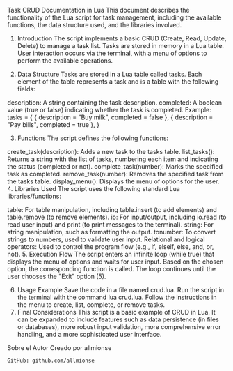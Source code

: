 Task CRUD Documentation in Lua
This document describes the functionality of the Lua script for task management, including the available functions, the data structure used, and the libraries involved.

1. Introduction
The script implements a basic CRUD (Create, Read, Update, Delete) to manage a task list. Tasks are stored in memory in a Lua table. User interaction occurs via the terminal, with a menu of options to perform the available operations.

2. Data Structure
Tasks are stored in a Lua table called tasks. Each element of the table represents a task and is a table with the following fields:

description: A string containing the task description.
completed: A boolean value (true or false) indicating whether the task is completed.
Example: tasks = {
  { description = "Buy milk", completed = false },
  { description = "Pay bills", completed = true },
}

3. Functions
The script defines the following functions:

create_task(description): Adds a new task to the tasks table.
list_tasks(): Returns a string with the list of tasks, numbering each item and indicating the status (completed or not).
complete_task(number): Marks the specified task as completed.
remove_task(number): Removes the specified task from the tasks table.
display_menu(): Displays the menu of options for the user.
4. Libraries Used
The script uses the following standard Lua libraries/functions:

table: For table manipulation, including table.insert (to add elements) and table.remove (to remove elements).
io: For input/output, including io.read (to read user input) and print (to print messages to the terminal).
string: For string manipulation, such as formatting the output.
tonumber: To convert strings to numbers, used to validate user input.
Relational and logical operators: Used to control the program flow (e.g., if, elseif, else, and, or, not).
5. Execution Flow
The script enters an infinite loop (while true) that displays the menu of options and waits for user input. Based on the chosen option, the corresponding function is called. The loop continues until the user chooses the "Exit" option (5).

6. Usage Example
Save the code in a file named crud.lua.
Run the script in the terminal with the command lua crud.lua.
Follow the instructions in the menu to create, list, complete, or remove tasks.
7. Final Considerations
This script is a basic example of CRUD in Lua. It can be expanded to include features such as data persistence (in files or databases), more robust input validation, more comprehensive error handling, and a more sophisticated user interface.


Sobre el Autor
Creado por allmionse

    GitHub: github.com/allmionse

